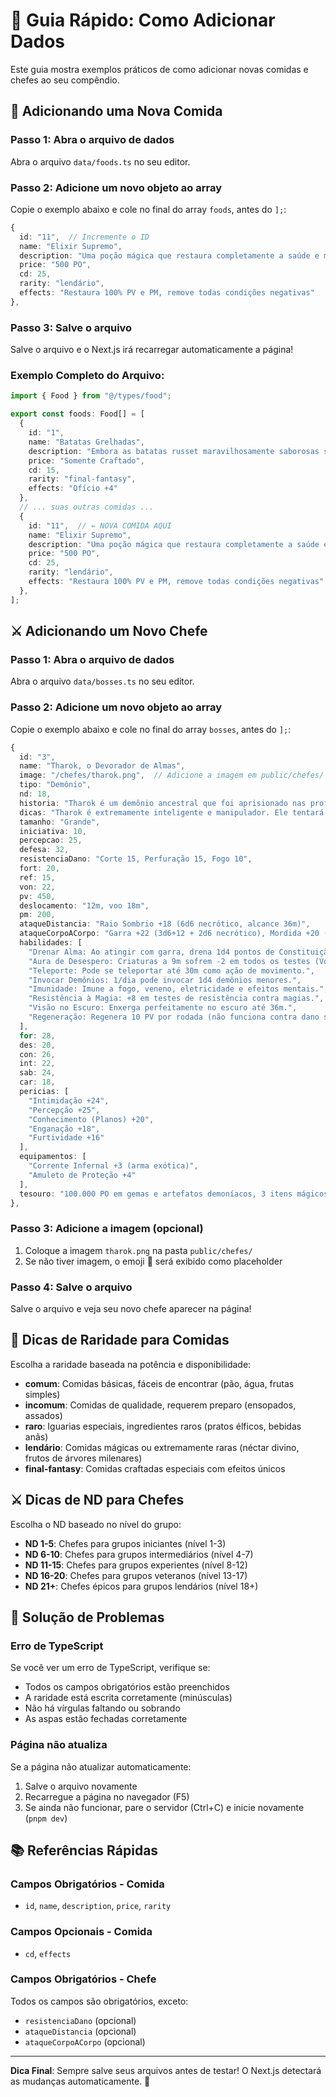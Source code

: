 # 📝 Guia Rápido: Como Adicionar Dados

Este guia mostra exemplos práticos de como adicionar novas comidas e chefes ao seu compêndio.

## 🍖 Adicionando uma Nova Comida

### Passo 1: Abra o arquivo de dados
Abra o arquivo `data/foods.ts` no seu editor.

### Passo 2: Adicione um novo objeto ao array
Copie o exemplo abaixo e cole no final do array `foods`, antes do `];`:

```typescript
{
  id: "11",  // Incremente o ID
  name: "Elixir Supremo",
  description: "Uma poção mágica que restaura completamente a saúde e mana do aventureiro. Seu sabor é adocicado com mel de abelhas gigantes.",
  price: "500 PO",
  cd: 25,
  rarity: "lendário",
  effects: "Restaura 100% PV e PM, remove todas condições negativas"
},
```

### Passo 3: Salve o arquivo
Salve o arquivo e o Next.js irá recarregar automaticamente a página!

### Exemplo Completo do Arquivo:

```typescript
import { Food } from "@/types/food";

export const foods: Food[] = [
  {
    id: "1",
    name: "Batatas Grelhadas",
    description: "Embora as batatas russet maravilhosamente saborosas sejam a atração principal...",
    price: "Somente Craftado",
    cd: 15,
    rarity: "final-fantasy",
    effects: "Ofício +4"
  },
  // ... suas outras comidas ...
  {
    id: "11",  // ← NOVA COMIDA AQUI
    name: "Elixir Supremo",
    description: "Uma poção mágica que restaura completamente a saúde e mana do aventureiro...",
    price: "500 PO",
    cd: 25,
    rarity: "lendário",
    effects: "Restaura 100% PV e PM, remove todas condições negativas"
  },
];
```

## ⚔️ Adicionando um Novo Chefe

### Passo 1: Abra o arquivo de dados
Abra o arquivo `data/bosses.ts` no seu editor.

### Passo 2: Adicione um novo objeto ao array
Copie o exemplo abaixo e cole no final do array `bosses`, antes do `];`:

```typescript
{
  id: "3",
  name: "Tharok, o Devorador de Almas",
  image: "/chefes/tharok.png",  // Adicione a imagem em public/chefes/
  tipo: "Demônio",
  nd: 18,
  historia: "Tharok é um demônio ancestral que foi aprisionado nas profundezas do Abismo há milênios. Sua sede por almas mortais é insaciável, e ele comanda legiões de servos demoníacos.",
  dicas: "Tharok é extremamente inteligente e manipulador. Ele tentará dividir o grupo usando ilusões e mentiras. Seus ataques drenam a força vital dos adversários. Prepare-se com proteções contra energia negativa.",
  tamanho: "Grande",
  iniciativa: 10,
  percepcao: 25,
  defesa: 32,
  resistenciaDano: "Corte 15, Perfuração 15, Fogo 10",
  fort: 20,
  ref: 15,
  von: 22,
  pv: 450,
  deslocamento: "12m, voo 18m",
  pm: 200,
  ataqueDistancia: "Raio Sombrio +18 (6d6 necrótico, alcance 36m)",
  ataqueCorpoACorpo: "Garra +22 (3d6+12 + 2d6 necrótico), Mordida +20 (2d8+10)",
  habilidades: [
    "Drenar Alma: Ao atingir com garra, drena 1d4 pontos de Constituição (Fort CD 26 anula).",
    "Aura de Desespero: Criaturas a 9m sofrem -2 em todos os testes (Von CD 24 anula por 1 hora).",
    "Teleporte: Pode se teleportar até 30m como ação de movimento.",
    "Invocar Demônios: 1/dia pode invocar 1d4 demônios menores.",
    "Imunidade: Imune a fogo, veneno, eletricidade e efeitos mentais.",
    "Resistência à Magia: +8 em testes de resistência contra magias.",
    "Visão no Escuro: Enxerga perfeitamente no escuro até 36m.",
    "Regeneração: Regenera 10 PV por rodada (não funciona contra dano sagrado)."
  ],
  for: 28,
  des: 20,
  con: 26,
  int: 22,
  sab: 24,
  car: 18,
  pericias: [
    "Intimidação +24",
    "Percepção +25",
    "Conhecimento (Planos) +20",
    "Enganação +18",
    "Furtividade +16"
  ],
  equipamentos: [
    "Corrente Infernal +3 (arma exótica)",
    "Amuleto de Proteção +4"
  ],
  tesouro: "100.000 PO em gemas e artefatos demoníacos, 3 itens mágicos aleatórios de nível alto, fragmento de alma aprisionada (artefato único)"
},
```

### Passo 3: Adicione a imagem (opcional)
1. Coloque a imagem `tharok.png` na pasta `public/chefes/`
2. Se não tiver imagem, o emoji 👹 será exibido como placeholder

### Passo 4: Salve o arquivo
Salve o arquivo e veja seu novo chefe aparecer na página!

## 🎨 Dicas de Raridade para Comidas

Escolha a raridade baseada na potência e disponibilidade:

- **comum**: Comidas básicas, fáceis de encontrar (pão, água, frutas simples)
- **incomum**: Comidas de qualidade, requerem preparo (ensopados, assados)
- **raro**: Iguarias especiais, ingredientes raros (pratos élficos, bebidas anãs)
- **lendário**: Comidas mágicas ou extremamente raras (néctar divino, frutos de árvores milenares)
- **final-fantasy**: Comidas craftadas especiais com efeitos únicos

## ⚔️ Dicas de ND para Chefes

Escolha o ND baseado no nível do grupo:

- **ND 1-5**: Chefes para grupos iniciantes (nível 1-3)
- **ND 6-10**: Chefes para grupos intermediários (nível 4-7)
- **ND 11-15**: Chefes para grupos experientes (nível 8-12)
- **ND 16-20**: Chefes para grupos veteranos (nível 13-17)
- **ND 21+**: Chefes épicos para grupos lendários (nível 18+)

## 🔧 Solução de Problemas

### Erro de TypeScript
Se você ver um erro de TypeScript, verifique se:
- Todos os campos obrigatórios estão preenchidos
- A raridade está escrita corretamente (minúsculas)
- Não há vírgulas faltando ou sobrando
- As aspas estão fechadas corretamente

### Página não atualiza
Se a página não atualizar automaticamente:
1. Salve o arquivo novamente
2. Recarregue a página no navegador (F5)
3. Se ainda não funcionar, pare o servidor (Ctrl+C) e inicie novamente (`pnpm dev`)

## 📚 Referências Rápidas

### Campos Obrigatórios - Comida
- `id`, `name`, `description`, `price`, `rarity`

### Campos Opcionais - Comida
- `cd`, `effects`

### Campos Obrigatórios - Chefe
Todos os campos são obrigatórios, exceto:
- `resistenciaDano` (opcional)
- `ataqueDistancia` (opcional)
- `ataqueCorpoACorpo` (opcional)

---

**Dica Final**: Sempre salve seus arquivos antes de testar! O Next.js detectará as mudanças automaticamente. 🚀

